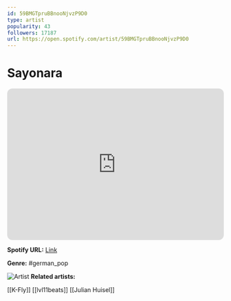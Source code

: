 ```yaml
---
id: 59BMGTpruBBnooNjvzP9D0
type: artist
popularity: 43
followers: 17187
url: https://open.spotify.com/artist/59BMGTpruBBnooNjvzP9D0
---
```

# Sayonara

<iframe style="border-radius:12px" src="https://open.spotify.com/embed/artist/59BMGTpruBBnooNjvzP9D0" width="100%" height="352" frameBorder="0" allowfullscreen="" allow="autoplay; clipboard-write; encrypted-media; fullscreen; picture-in-picture" loading="lazy"></iframe>

**Spotify URL:** [Link](https://open.spotify.com/artist/59BMGTpruBBnooNjvzP9D0)

**Genre:**  #german_pop

![Artist](https://i.scdn.co/image/ab6761610000e5eb53c54cf2260995f02e1676d5)
**Related artists:**

[[K-Fly]]
[[lvl11beats]]
[[Julian Huisel]]
